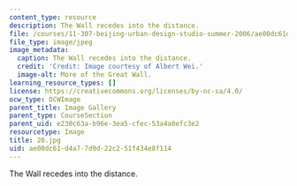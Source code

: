 ```yaml
---
content_type: resource
description: The Wall recedes into the distance.
file: /courses/11-307-beijing-urban-design-studio-summer-2006/ae00dc61d4a77d9d22c251f434e8f114_20.jpg
file_type: image/jpeg
image_metadata:
  caption: The Wall recedes into the distance.
  credit: 'Credit: Image courtesy of Albert Wei.'
  image-alt: More of the Great Wall.
learning_resource_types: []
license: https://creativecommons.org/licenses/by-nc-sa/4.0/
ocw_type: OCWImage
parent_title: Image Gallery
parent_type: CourseSection
parent_uid: e230c63a-b96e-3ea5-cfec-53a4a0efc3e2
resourcetype: Image
title: 20.jpg
uid: ae00dc61-d4a7-7d9d-22c2-51f434e8f114
---
```

The Wall recedes into the distance.